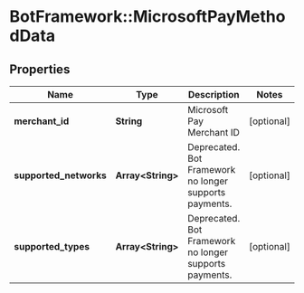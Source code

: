 # BotFramework::MicrosoftPayMethodData

## Properties
Name | Type | Description | Notes
------------ | ------------- | ------------- | -------------
**merchant_id** | **String** | Microsoft Pay Merchant ID | [optional] 
**supported_networks** | **Array&lt;String&gt;** | Deprecated. Bot Framework no longer supports payments. | [optional] 
**supported_types** | **Array&lt;String&gt;** | Deprecated. Bot Framework no longer supports payments. | [optional] 

